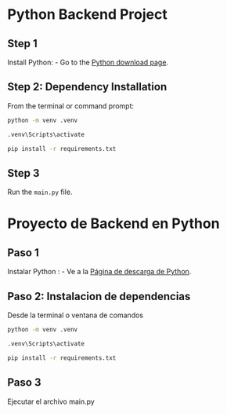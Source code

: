 # Python Backend Project

## Step 1

Install Python: - Go to the [Python download page](https://www.python.org/downloads/).

## Step 2: Dependency Installation

From the terminal or command prompt:

```bash
python -m venv .venv
```

```bash
.venv\Scripts\activate
```

```bash
pip install -r requirements.txt
```

## Step 3

Run the `main.py` file.

# Proyecto de Backend en Python

## Paso 1

Instalar Python : - Ve a la [Página de descarga de Python](https://www.python.org/downloads/).

## Paso 2: Instalacion de dependencias

Desde la terminal o ventana de comandos

```bash
python -m venv .venv
```

```bash
.venv\Scripts\activate
```

```bash
pip install -r requirements.txt
```

## Paso 3

Ejecutar el archivo main.py
